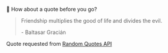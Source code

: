 📣 How about a quote before you go?

> Friendship multiplies the good of life and divides the evil.
>
> <p>- Baltasar Gracián</p>

Quote requested from [Random Quotes API](https://github.com/lukePeavey/quotable)
